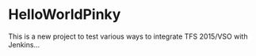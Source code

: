 # HelloWorldPinky
This is a new project to test various ways to integrate TFS 2015/VSO with Jenkins...
